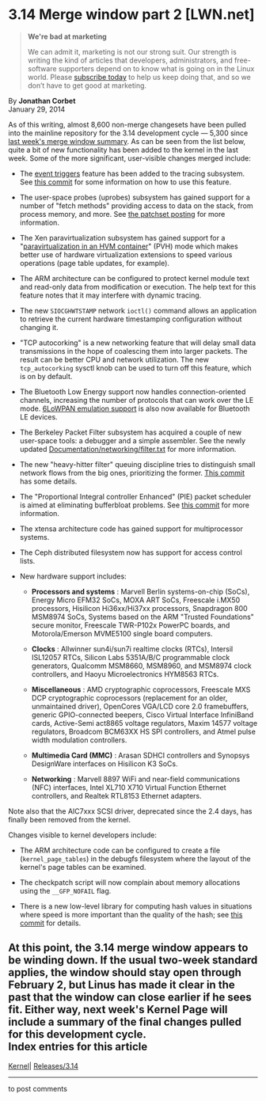 # 3.14 Merge window part 2 [LWN.net]

> **We're bad at marketing**
> 
> We can admit it, marketing is not our strong suit. Our strength is writing the kind of articles that developers, administrators, and free-software supporters depend on to know what is going on in the Linux world. Please [subscribe today](/Promo/nsn-bad/subscribe) to help us keep doing that, and so we don’t have to get good at marketing. 

By **Jonathan Corbet**  
January 29, 2014 

As of this writing, almost 8,600 non-merge changesets have been pulled into the mainline repository for the 3.14 development cycle — 5,300 since [last week's merge window summary](/Articles/581657/). As can be seen from the list below, quite a bit of new functionality has been added to the kernel in the last week. Some of the more significant, user-visible changes merged include: 

  * The [event triggers](/Articles/556186/) feature has been added to the tracing subsystem. See [this commit](http://git.kernel.org/linus/ac38fb8582d86ba887b5d07c0912dec135bf6931) for some information on how to use this feature. 

  * The user-space probes (uprobes) subsystem has gained support for a number of "fetch methods" providing access to data on the stack, from process memory, and more. See [the patchset posting](/Articles/577142/) for more information. 

  * The Xen paravirtualization subsystem has gained support for a "[paravirtualization in an HVM container](http://wiki.xen.org/wiki/Xen_Overview#PV_in_an_HVM_Container_.28PVH.29_-_New_in_Xen_4.4)" (PVH) mode which makes better use of hardware virtualization extensions to speed various operations (page table updates, for example). 

  * The ARM architecture can be configured to protect kernel module text and read-only data from modification or execution. The help text for this feature notes that it may interfere with dynamic tracing. 

  * The new `SIOCGHWTSTAMP` network `ioctl()` command allows an application to retrieve the current hardware timestamping configuration without changing it. 

  * "TCP autocorking" is a new networking feature that will delay small data transmissions in the hope of coalescing them into larger packets. The result can be better CPU and network utilization. The new `tcp_autocorking` sysctl knob can be used to turn off this feature, which is on by default. 

  * The Bluetooth Low Energy support now handles connection-oriented channels, increasing the number of protocols that can work over the LE mode. [6LoWPAN emulation support](http://tools.ietf.org/html/draft-ietf-6lo-btle-00) is also now available for Bluetooth LE devices. 

  * The Berkeley Packet Filter subsystem has acquired a couple of new user-space tools: a debugger and a simple assembler. See the newly updated [Documentation/networking/filter.txt](/Articles/582493/) for more information. 

  * The new "heavy-hitter filter" queuing discipline tries to distinguish small network flows from the big ones, prioritizing the former. [This commit](http://git.kernel.org/linus/10239edf86f137ce4c39b62ea9575e8053c549a0) has some details. 

  * The "Proportional Integral controller Enhanced" (PIE) packet scheduler is aimed at eliminating bufferbloat problems. See [this commit](http://git.kernel.org/linus/d4b36210c2e6ecef0ce52fb6c18c51144f5c2d88) for more information. 

  * The xtensa architecture code has gained support for multiprocessor systems. 

  * The Ceph distributed filesystem now has support for access control lists. 

  * New hardware support includes: 

    * **Processors and systems** : Marvell Berlin systems-on-chip (SoCs), Energy Micro EFM32 SoCs, MOXA ART SoCs, Freescale i.MX50 processors, Hisilicon Hi36xx/Hi37xx processors, Snapdragon 800 MSM8974 SoCs, Systems based on the ARM "Trusted Foundations" secure monitor, Freescale TWR-P102x PowerPC boards, and Motorola/Emerson MVME5100 single board computers. 

    * **Clocks** : Allwinner sun4i/sun7i realtime clocks (RTCs), Intersil ISL12057 RTCs, Silicon Labs 5351A/B/C programmable clock generators, Qualcomm MSM8660, MSM8960, and MSM8974 clock controllers, and Haoyu Microelectronics HYM8563 RTCs. 

    * **Miscellaneous** : AMD cryptographic coprocessors, Freescale MXS DCP cryptographic coprocessors (replacement for an older, unmaintained driver), OpenCores VGA/LCD core 2.0 framebuffers, generic GPIO-connected beepers, Cisco Virtual Interface InfiniBand cards, Active-Semi act8865 voltage regulators, Maxim 14577 voltage regulators, Broadcom BCM63XX HS SPI controllers, and Atmel pulse width modulation controllers. 

    * **Multimedia Card (MMC)** : Arasan SDHCI controllers and Synopsys DesignWare interfaces on Hisilicon K3 SoCs. 

    * **Networking** : Marvell 8897 WiFi and near-field communications (NFC) interfaces, Intel XL710 X710 Virtual Function Ethernet controllers, and Realtek RTL8153 Ethernet adapters. 

Note also that the AIC7xxx SCSI driver, deprecated since the 2.4 days, has finally been removed from the kernel. 




Changes visible to kernel developers include: 

  * The ARM architecture code can be configured to create a file (`kernel_page_tables`) in the debugfs filesystem where the layout of the kernel's page tables can be examined. 

  * The checkpatch script will now complain about memory allocations using the `__GFP_NOFAIL` flag. 

  * There is a new low-level library for computing hash values in situations where speed is more important than the quality of the hash; see [this commit](http://git.kernel.org/linus/71ae8aac3e198c6f3577cb7ad3a17f6128e97bfa) for details. 




At this point, the 3.14 merge window appears to be winding down. If the usual two-week standard applies, the window should stay open through February 2, but Linus has made it clear in the past that the window can close earlier if he sees fit. Either way, next week's Kernel Page will include a summary of the final changes pulled for this development cycle.  
Index entries for this article  
---  
[Kernel](/Kernel/Index)| [Releases/3.14](/Kernel/Index#Releases-3.14)  
  


* * *

to post comments 
